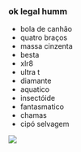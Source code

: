 ### ok legal humm 

- bola de canhão
- quatro braços
- massa cinzenta
- besta
- xlr8
- ultra t
- diamante
- aquatico
- insectóide
- fantasmatico
- chamas
- cipó selvagem




 ![](https://static.wikia.nocookie.net/ben10/images/8/8a/Bala_de_Canh%C3%A3o_SA_cai_na_Gosma_de_Glut%C3%A3o_SA.gif/revision/latest/scale-to-width-down/185?cb=20210725113114&path-prefix=pt)
